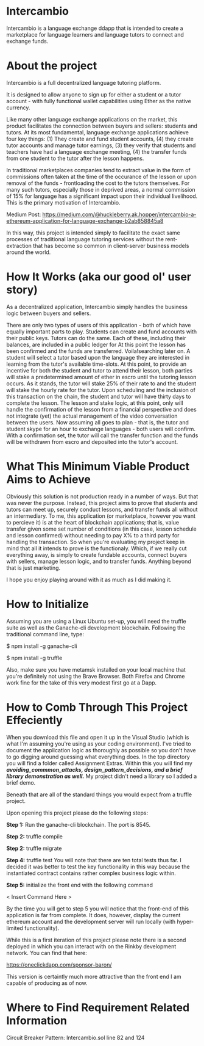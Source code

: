 # Intercambio
Intercambio is a language exchange ddapp that is intended to create a marketplace for language learners and language tutors to connect and exchange funds.

# About the project
Intercambio is a full decentralized language tutoring platform.

It is designed to allow anyone to sign up for either a student or a tutor account - with fully functional wallet capabilities using Ether as the native currency.

Like many other language exchange applications on the market, this product facilitates the connection between buyers and sellers: students and tutors. At its most fundamental, language exchange applications achieve four key things: (1) They create and fund student accounts, (4) they create tutor accounts and manage tutor earnings, (3) they verify that students and teachers have had a language exchange meeting, (4) the transfer funds from one student to the tutor after the lesson happens.

In traditional marketplaces companies tend to extract value in the form of commissions often taken at the time of the occurance of the lesson or upon removal of the funds - frontloading the cost to the tutors themselves. For many such tutors, especially those in deprived areas, a normal commission of 15% for language has a significant impact upon their individual livelihood. This is the primary motivation of Intercambio. 

Medium Post: https://medium.com/@huckleberry.ak.hopper/intercambio-a-ethereum-application-for-language-exchange-b2ab858845a8 

In this way, this project is intended simply to facilitate the exact same processes of traditional language tutoring services without the rent-extraction that has become so common in client-server business models around the world.

# How It Works (aka our good ol' user story)
As a decentralized application, Intercambio simply handles the business logic between buyers and sellers. 

There are only two types of users of this application - both of which have equally important parts to play. Students can create and fund accounts with their public keys. Tutors can do the same. Each of these, including their balances, are included in a public ledger for At this point the lesson has been confirmed and the funds are transferred. Voila!searching later on. A student will select a tutor based upon the language they are interested in learning from the tutor's available time-slots. At this point, to provide an incentive for both the student and tutor to attend their lesson, both parties will stake a predetermined amount of ether in escro until the tutoring lesson occurs. As it stands, the tutor will stake 25% of their rate to and the student will stake the hourly rate for the tutor. Upon scheduling and the inclusion of this transaction on the chain, the student and tutor will have thirty days to complete the lesson. The lesson and stake logic, at this point, only will handle the confirmation of the lesson from a financial perspective and does not integrate (yet) the actual management of the video conversation between the users. Now assuming all goes to plan - that is, the tutor and student skype for an hour to exchange languages - both users will confirm. With a confirmation set, the tutor will call the transfer function and the funds will be withdrawn from escro and deposited into the tutor's account. 

# What This Minimum Viable Product Aims to Achieve

Obviously this solution is not production ready in a number of ways. But that was never the purpose. Instead, this project aims to prove that students and tutors can meet up, securely conduct lessons, and transfer funds all without an intermediary. To me, this application (or marketplace, however you want to percieve it) is at the heart of blockchain applications; that is, value transfer given some set number of conditions (in this case, lesson schedule and lesson confirmed) without needing to pay X% to a third party for handling the transaction. So when you're evaluating my project keep in mind that all it intends to prove is the functionaly. Which, if we really cut everything away, is simply to create fundable accounts, connect buyers with sellers, manage lesson logic, and to transfer funds. Anything beyond that is just marketing. 

I hope you enjoy playing around with it as much as I did making it.


# How to Initialize

Assuming you are using a Linux Ubuntu set-up, you will need the truffle suite as well as the Ganache-cli development blockchain. Following the traditional command line, type: 

$ npm install -g ganache-cli

$ npm install -g truffle

Also, make sure you have metamsk installed on your local machine that you're definitely not using the Brave Browser. Both Firefox and Chrome work fine for the take of this very modest first go at a Dapp. 

# How to Comb Through This Project Effeciently

When you download this file and open it up in the Visual Studio (which is what I'm assuming you're using as your coding environment). I've tried to document the application logic as thoroughly as possible so you don't have to go digging around guessing what everything does. In the top directory you will find a folder called Assignment Extras. Within this you will find my ***avoiding_commmon_attacks, design_pattern_decisions, and a brief library demonstration as well.*** My project didn't need a library so I added a brief demo. 

Beneath that are all of the standard things you would expect from a truffle project. 

Upon opening this project please do the following steps: 

**Step 1:** Run the ganache-cli blockchain. The port is 8545. 

**Step 2:** truffle compile

**Step 2:** truffle migrate

**Step 4:**  truffle test
You will note that there are ten total tests thus far. I decided it was better to test the key functionality in this way because the instantiated contract contains rather complex business logic within. 

**Step 5:** initialize the front end with the following command

< Insert Command Here >

By the time you will get to step 5 you will notice that the front-end of this application is far from complete. It does, however, display the current ethereum account and the development server will run locally (with hyper-limited functionality). 

While this is a first iteration of this project please note there is a second deployed in which you can interact with on the Rinkby development network. You can find that here: 

https://oneclickdapp.com/sponsor-baron/

This version is certaintly much more attractive than the front end I am capable of producing as of now. 

# Where to Find Requirement Related Information

Circuit Breaker Pattern: Intercambio.sol line 82 and 124














